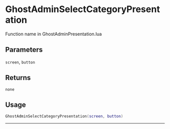 # GhostAdminSelectCategoryPresentation
Function name in GhostAdminPresentation.lua
## Parameters
`screen`, `button`
## Returns
`none`
## Usage
```lua
GhostAdminSelectCategoryPresentation(screen, button)
```
---
